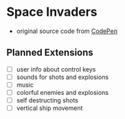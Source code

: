# Space Invaders

- original source code from [CodePen](https://codepen.io/adelciotto/pen/WNzRYy)

## Planned Extensions 

- [ ] user info about control keys
- [ ] sounds for shots and explosions
- [ ] music
- [ ] colorful enemies and explosions
- [ ] self destructing shots
- [ ] vertical ship movement
